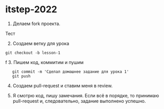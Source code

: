 # itstep-2022

1. Делаем fork проекта.

Тест

2. Создаем ветку для урока
```
git checkout -b lesson-1
```
f
3. Пишем код, коммитим и пушим

```
   git commit -m 'Сделал домашнее задание для урока 1'
   git push
```

4. Создаем pull-request и ставим меня в review.

5. Я смотрю код, пишу замечания. Если всё в порядке, то принимаю pull-request и, следовательно, задание выполнено успешно.
